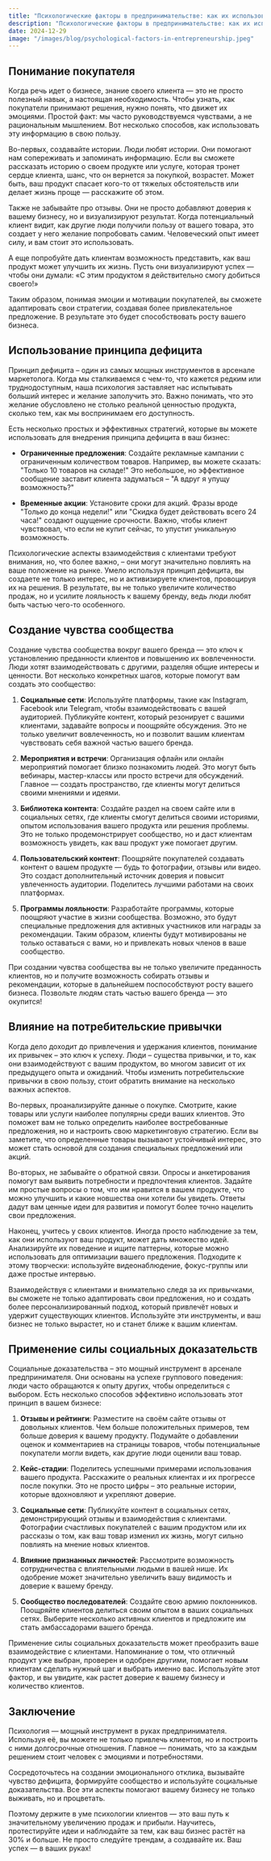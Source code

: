 ```yaml
---  
title: "Психологические факторы в предпринимательстве: как их использовать для роста на 30%"  
description: "Психологические факторы в предпринимательстве: как их использовать для роста на 30%"  
date: 2024-12-29
image: "/images/blog/psychological-factors-in-entrepreneurship.jpeg" 
---
```


## Понимание покупателя

Когда речь идет о бизнесе, знание своего клиента — это не просто полезный навык, а настоящая необходимость. Чтобы узнать, как покупатели принимают решения, нужно понять, что движет их эмоциями. Простой факт: мы часто руководствуемся чувствами, а не рациональным мышлением. Вот несколько способов, как использовать эту информацию в свою пользу.

Во-первых, создавайте истории. Люди любят истории. Они помогают нам сопереживать и запоминать информацию. Если вы сможете рассказать историю о своем продукте или услуге, которая тронет сердце клиента, шанс, что он вернется за покупкой, возрастет. Может быть, ваш продукт спасает кого-то от тяжелых обстоятельств или делает жизнь проще — расскажите об этом.

Также не забывайте про отзывы. Они не просто добавляют доверия к вашему бизнесу, но и визуализируют результат. Когда потенциальный клиент видит, как другие люди получили пользу от вашего товара, это создает у него желание попробовать самим. Человеческий опыт имеет силу, и вам стоит это использовать.

А еще попробуйте дать клиентам возможность представить, как ваш продукт может улучшить их жизнь. Пусть они визуализируют успех — чтобы они думали: «С этим продуктом я действительно смогу добиться своего!» 

Таким образом, понимая эмоции и мотивации покупателей, вы сможете адаптировать свои стратегии, создавая более привлекательное предложение. В результате это будет способствовать росту вашего бизнеса.
## Использование принципа дефицита

Принцип дефицита – один из самых мощных инструментов в арсенале маркетолога. Когда мы сталкиваемся с чем-то, что кажется редким или труднодоступным, наша психология заставляет нас испытывать больший интерес и желание заполучить это. Важно понимать, что это желание обусловлено не столько реальной ценностью продукта, сколько тем, как мы воспринимаем его доступность. 

Есть несколько простых и эффективных стратегий, которые вы можете использовать для внедрения принципа дефицита в ваш бизнес:

- **Ограниченные предложения**: Создайте рекламные кампании с ограниченным количеством товаров. Например, вы можете сказать: "Только 10 товаров на складе!" Это небольшое, но эффективное сообщение заставит клиента задуматься – "А вдруг я упущу возможность?"

- **Временные акции**: Установите сроки для акций. Фразы вроде "Только до конца недели!" или "Скидка будет действовать всего 24 часа!" создают ощущение срочности. Важно, чтобы клиент чувствовал, что если не купит сейчас, то упустит уникальную возможность. 

Психологические аспекты взаимодействия с клиентами требуют внимания, но, что более важно, – они могут значительно повлиять на ваше положение на рынке. Умело используя принцип дефицита, вы создаете не только интерес, но и активизируете клиентов, провоцируя их на решения. В результате, вы не только увеличите количество продаж, но и усилите лояльность к вашему бренду, ведь люди любят быть частью чего-то особенного.
## Создание чувства сообщества

Создание чувства сообщества вокруг вашего бренда — это ключ к установлению преданности клиентов и повышению их вовлеченности. Люди хотят взаимодействовать с другими, разделяя общие интересы и ценности. Вот несколько конкретных шагов, которые помогут вам создать это сообщество:

1. **Социальные сети**: Используйте платформы, такие как Instagram, Facebook или Telegram, чтобы взаимодействовать с вашей аудиторией. Публикуйте контент, который резонирует с вашими клиентами, задавайте вопросы и поощряйте обсуждения. Это не только увеличит вовлеченность, но и позволит вашим клиентам чувствовать себя важной частью вашего бренда.

2. **Мероприятия и встречи**: Организация офлайн или онлайн мероприятий помогает близко познакомить людей. Это могут быть вебинары, мастер-классы или просто встречи для обсуждений. Главное — создать пространство, где клиенты могут делиться своими мнениями и идеями.

3. **Библиотека контента**: Создайте раздел на своем сайте или в социальных сетях, где клиенты смогут делиться своими историями, опытом использования вашего продукта или решения проблемы. Это не только продемонстрирует сообщество, но и даст клиентам возможность увидеть, как ваш продукт уже помогает другим.

4. **Пользовательский контент**: Поощряйте покупателей создавать контент о вашем продукте — будь то фотографии, отзывы или видео. Это создаст дополнительный источник доверия и повысит увлеченность аудитории. Поделитесь лучшими работами на своих платформах.

5. **Программы лояльности**: Разработайте программы, которые поощряют участие в жизни сообщества. Возможно, это будут специальные предложения для активных участников или награды за рекомендации. Таким образом, клиенты будут мотивированы не только оставаться с вами, но и привлекать новых членов в ваше сообщество.

При создании чувства сообщества вы не только увеличите преданность клиентов, но и получите возможность собирать отзывы и рекомендации, которые в дальнейшем поспособствуют росту вашего бизнеса. Позвольте людям стать частью вашего бренда — это окупится!
## Влияние на потребительские привычки

Когда дело доходит до привлечения и удержания клиентов, понимание их привычек – это ключ к успеху. Люди – существа привычки, и то, как они взаимодействуют с вашим продуктом, во многом зависит от их предыдущего опыта и ожиданий. Чтобы изменить потребительские привычки в свою пользу, стоит обратить внимание на несколько важных аспектов.

Во-первых, проанализируйте данные о покупке. Смотрите, какие товары или услуги наиболее популярны среди ваших клиентов. Это поможет вам не только определить наиболее востребованные предложения, но и настроить свою маркетинговую стратегию. Если вы заметите, что определенные товары вызывают устойчивый интерес, это может стать основой для создания специальных предложений или акций.

Во-вторых, не забывайте о обратной связи. Опросы и анкетирования помогут вам выявить потребности и предпочтения клиентов. Задайте им простые вопросы о том, что им нравится в вашем продукте, что можно улучшить и какие новшества они хотели бы увидеть. Ответы дадут вам ценные идеи для развития и помогут более точно нацелить свои предложения.

Наконец, учитесь у своих клиентов. Иногда просто наблюдение за тем, как они используют ваш продукт, может дать множество идей. Анализируйте их поведение и ищите паттерны, которые можно использовать для оптимизации вашего предложения. Подходите к этому творчески: используйте видеонаблюдение, фокус-группы или даже простые интервью.

Взаимодействуя с клиентами и внимательно следя за их привычками, вы сможете не только адаптировать свои предложения, но и создать более персонализированный подход, который привлечёт новых и удержит существующих клиентов. Используйте эти инструменты, и ваш бизнес не только вырастет, но и станет ближе к вашим клиентам.
## Применение силы социальных доказательств

Социальные доказательства – это мощный инструмент в арсенале предпринимателя. Они основаны на успехе группового поведения: люди часто обращаются к опыту других, чтобы определиться с выбором. Есть несколько способов эффективно использовать этот принцип в вашем бизнесе:

1. **Отзывы и рейтинги**: Разместите на своём сайте отзывы от довольных клиентов. Чем больше положительных примеров, тем больше доверия к вашему продукту. Подумайте о добавлении оценок и комментариев на страницы товаров, чтобы потенциальные покупатели могли видеть, как другие люди оценили ваш товар.

2. **Кейс-стадии**: Поделитесь успешными примерами использования вашего продукта. Расскажите о реальных клиентах и их прогрессе после покупки. Это не просто цифры – это реальные истории, которые вдохновляют и укрепляют доверие.

3. **Социальные сети**: Публикуйте контент в социальных сетях, демонстрирующий отзывы и взаимодействия с клиентами. Фотографии счастливых покупателей с вашим продуктом или их рассказы о том, как ваш товар изменил их жизнь, могут сильно повлиять на мнение новых клиентов.

4. **Влияние признанных личностей**: Рассмотрите возможность сотрудничества с влиятельными людьми в вашей нише. Их одобрение может значительно увеличить вашу видимость и доверие к вашему бренду.

5. **Сообщество последователей**: Создайте свою армию поклонников. Поощряйте клиентов делиться своим опытом в ваших социальных сетях. Выберите несколько активных клиентов и предложите им стать амбассадорами вашего бренда.

Применение силы социальных доказательств может преобразить ваше взаимодействие с клиентами. Напоминание о том, что отличный продукт уже выбран, проверен и одобрен другими, помогает новым клиентам сделать нужный шаг и выбрать именно вас. Используйте этот фактор, и вы увидите, как растет доверие к вашему бизнесу и количество клиентов.
## Заключение

Психология — мощный инструмент в руках предпринимателя. Используя её, вы можете не только привлечь клиентов, но и построить с ними долгосрочные отношения. Главное — понимать, что за каждым решением стоит человек с эмоциями и потребностями. 

Сосредоточьтесь на создании эмоционального отклика, вызывайте чувство дефицита, формируйте сообщество и используйте социальные доказательства. Все эти аспекты помогают вашему бизнесу не только выживать, но и процветать.

Поэтому держите в уме психологии клиентов — это ваш путь к значительному увеличению продаж и прибыли. Научитесь, протестируйте идеи и наблюдайте за тем, как ваш бизнес растёт на 30% и больше. Не просто следуйте трендам, а создавайте их. Ваш успех — в ваших руках!